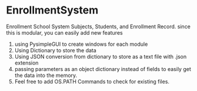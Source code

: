 # EnrollmentSystem
Enrollment School System
Subjects, Students, and Enrollment Record. since this is modular, you can easily add new features

1. using PysimpleGUI to create windows for each module
2. Using Dictionary to store the data
3. Using JSON conversion from dictionary to store as a text file with .json extension
4. passing parameters as an object dictionary instead of fields to easily get the data into the memory.
5. Feel free to add OS.PATH Commands to check for existing files.
